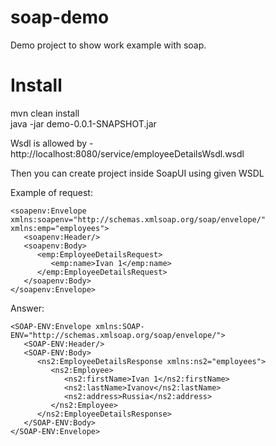 # soap-demo

Demo project to show work example with soap.

# Install
mvn clean install
<br>java -jar demo-0.0.1-SNAPSHOT.jar

Wsdl is allowed by - http://localhost:8080/service/employeeDetailsWsdl.wsdl

Then you can create project inside SoapUI using given WSDL

Example of request:<br>
```
<soapenv:Envelope xmlns:soapenv="http://schemas.xmlsoap.org/soap/envelope/" xmlns:emp="employees">
   <soapenv:Header/>
   <soapenv:Body>
      <emp:EmployeeDetailsRequest>
         <emp:name>Ivan 1</emp:name>
      </emp:EmployeeDetailsRequest>
   </soapenv:Body>
</soapenv:Envelope>
```

Answer:<br>
```
<SOAP-ENV:Envelope xmlns:SOAP-ENV="http://schemas.xmlsoap.org/soap/envelope/">
   <SOAP-ENV:Header/>
   <SOAP-ENV:Body>
      <ns2:EmployeeDetailsResponse xmlns:ns2="employees">
         <ns2:Employee>
            <ns2:firstName>Ivan 1</ns2:firstName>
            <ns2:lastName>Ivanov</ns2:lastName>
            <ns2:address>Russia</ns2:address>
         </ns2:Employee>
      </ns2:EmployeeDetailsResponse>
   </SOAP-ENV:Body>
</SOAP-ENV:Envelope>
```

